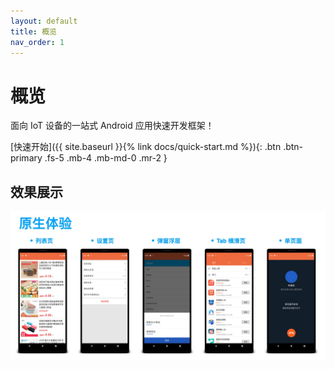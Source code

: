 ```yaml
---
layout: default
title: 概览
nav_order: 1
---
```


# 概览
面向 IoT 设备的一站式 Android 应用快速开发框架！

[快速开始]({{ site.baseurl }}{% link docs/quick-start.md %}){: .btn .btn-primary .fs-5 .mb-4 .mb-md-0 .mr-2 }

## 效果展示
<img src="/assets/images/tinyui_preview.png"/>
